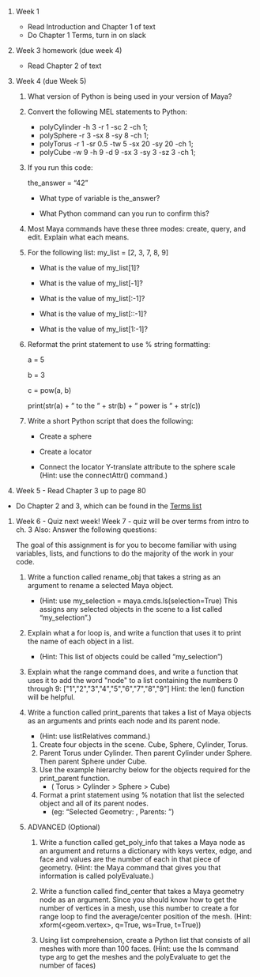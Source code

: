 1. Week 1
    - Read Introduction and Chapter 1 of text
    - Do Chapter 1 Terms, turn in on slack

2. Week 3 homework (due week 4)
    - Read Chapter 2 of text

1. Week 4 (due Week 5)

    1. What version of Python is being used in your version of Maya?

    1. Convert the following MEL statements to Python:
        - polyCylinder -h 3 -r 1 -sc 2 -ch 1;
      	- polySphere -r 3 -sx 8 -sy 8 -ch 1;
        - polyTorus -r 1 -sr 0.5 -tw 5 -sx 20 -sy 20 -ch 1;
        - polyCube -w 9 -h 9 -d 9 -sx 3 -sy 3 -sz 3 -ch 1;

    1. If you run this code:

        the_answer = “42”

        - What type of variable is the_answer?

        - What Python command can you run to confirm this?

    1. Most Maya commands have these three modes: create, query, and edit.  Explain what each means.

    1. For the following list: my_list = [2, 3, 7, 8, 9]
      	- What is the value of my_list[1]?

        - What is the value of my_list[-1]?

        - What is the value of my_list[:-1]?

        - What is the value of my_list[::-1]?

        - What is the value of my_list[1:-1]?

    1. Reformat the print statement to use % string formatting:

        a = 5

    	  b = 3

        c = pow(a, b)

        print(str(a) + “ to the “ + str(b) + “ power is “ + str(c))

    1. Write a short Python script that does the following:
    	 - Create a sphere

    	 - Create a locator

       - Connect the locator Y-translate attribute to the sphere scale (Hint: use the connectAttr() command.)

1. Week 5 - Read Chapter 3 up to page 80
  - Do Chapter 2 and 3, which can be found in the [Terms list](/notes/terms.md)

1. Week 6 - Quiz next week! Week 7 - quiz will be over terms from intro to ch. 3 Also: Answer the following questions:

      The goal of this assignment is for you to become familiar with using variables, lists, and functions to do the majority of the work in your code.

    1. Write a function called rename_obj that takes a string as an argument to rename a selected Maya object.
        - (Hint: use  my_selection = maya.cmds.ls(selection=True) This assigns any selected objects in the scene to a list called “my_selection”.)

    1. Explain what a for loop is, and write a function that uses it to print the name of each object in a list.
        - (Hint: This list of objects could be called “my_selection”)

    1. Explain what the range command does, and write a function that uses it to add the word "node" to a list containing the numbers 0 through 9:  ["1","2","3","4","5","6","7","8","9"]
    Hint: the len() function will be helpful.

    1. Write a function called print_parents that takes a list of Maya objects as an arguments and prints each node and its parent node.
          - (Hint: use listRelatives command.)
        1. Create four objects in the scene.  Cube, Sphere, Cylinder, Torus.
        1. Parent Torus under Cylinder. Then parent Cylinder under Sphere. Then parent Sphere under Cube.
        1. Use the example hierarchy below for the objects required for the print_parent function.
            - ( Torus > Cylinder > Sphere > Cube)
        1. Format a print statement using % notation that list the selected object and all of its parent nodes.
            - (eg: “Selected Geometry: <pSphere1> , Parents: <pCube1>”)


    1. ADVANCED (Optional)

        1. Write a function called get_poly_info that takes a Maya node as an argument and returns a dictionary with keys vertex, edge, and face and values are the number of each in that piece of geometry.  (Hint: the Maya command that gives you that information is called polyEvaluate.)



        1. Write a function called find_center that takes a Maya geometry node as an argument.  Since you should know how to get the number of vertices in a mesh, use this number to create a for range loop to find the average/center position of the mesh.  (Hint: xform(<geom.vertex>, q=True, ws=True, t=True))



        1. Using list comprehension, create a Python list that consists of all meshes with more than 100 faces.  (Hint: use the ls command type arg to get the meshes and the polyEvaluate to get the number of faces)

<!-- 1. Week 7
    1. Finish all homework not turned in
    1. Turn in all homework before next class
    1. Due Week 8 : Define all terms in [Terms list](/notes/terms.md)
    1. Quiz over terms (15 question short answer) Week 8


1. Week 8
    - Project: Car controller
      - Go to this page: https://github.com/justinglobal/GA306_a/blob/master/practice/create_car.py
      - Download the 'creat_car.py' file by right clicking on the 'Raw' button near the top right, then select "Save Link as..." Save the file to your computer.
      - Make a basic cube, whatever dimensions you choose (default size is fine).
      - Make a "controller" that moves the car along the x/z space by rotating the cube you just made in two dimensions.
      - Hint: You'll be connecting the car's x/z translation to the cube's x/z rotation. A demo of this behavior using the connectAttr() function can be found on p.42 of your book.
      - Save your file as 'control_car.py'

1. Week 9
    - Read Chapter 4 Modules to page 128.
    - Define Ch. 4 terms  -->


<!-- 1. Week 2
    - Finish reading Chapter 1, read Chapter 2 to page 46
    - Answer the following questions and save in .txt format
        1. Name the four Maya programming interfaces.
        1. What are the three ways to run Python in Maya?
        1. What version of Python is being used in your version of Maya?
        1. If you run this code:
            - test_variable = “12345”
            1. What type of variable is the_answer?  
            1. What Python command can you run to confirm this?
        1. Most Maya commands have these three modes: create, query, and edit. Explain what each means.
    - Write a short Python script that does the following:
        1. Create a sphere
        1. Create a locator
        1. Connect the locator Y-translate attribute to the sphere scale
        1. Save script as follows: [your last name]-ga306-[assignment week]-[description (if necessary)].[extension]
        Example: epperly-ga306-week2.py
    - You will turn in 2 files, a .txt file with your answers, and a .py file with your script
    - Send homework to instructor via Slack

1. Week 3
    - Read pp. 47 - 71 (Finishes Ch.2 and first 10 pages of Ch.3)
    - Project: Car controller
      - Go to this page: https://github.com/justinglobal/GA306_a/blob/master/practice/create_car.py
      - Download the 'creat_car.py' file by right clicking on the 'Raw' button near the top right, then select "Save Link as..." Save the file to your computer.
      - Make a basic cube, whatever dimensions you choose (default size is fine).
      - Make a "controller" that moves the car along the x/z space by rotating the cube you just made in two dimensions.
      - Hint: You'll be connecting the car's x/z translation to the cube's x/z rotation. A demo of this behavior using the connectAttr() function can be found on p.42 of your book.
      - Save your file as 'control_car.py'
    - Answer the following questions:
      1. Convert the following MEL statements to Python:
          1. polyCylinder -h 3 -r 1 -sc 2 -ch 1;
          1. polySphere -r 3 -sx 8 -sy 8 -ch 1;
          1. polyTorus -r 1 -sr 0.5 -tw 5 -sx 20 -sy 20 -ch 1;
          1. polyCube -w 9 -h 9 -d 9 -sx 3 -sy 3 -sz 3 -ch 1;
      1. For the following list: my_list = [2, 3, 7, 8, 9]
          1. What is the value of my_list[1]?
          1. What is the value of my_list[-1]?
          1. What is the value of my_list[:-1]?
          1. What is the value of my_list[::-1]?
          1. What is the value of my_list[1:-1]?
      1. Reformat the print statement to use % string formatting:
          a = 5
          b = 3
          c = pow(a, b)

          print(str(a) + “ to the “ + str(b) + “ power is “ + str(c))

1. Week 4
    1. Finish reading Chapter 3

    1. Write a function called name_objects that takes a string as an argument to name Maya objects as they are being created.

    1. Write a function called rename_obj that takes a string as an argument to rename a selected Maya object.
  	-(Hint: use  m_sel = maya.cmds.ls(selection=True)   to assign the selected object to a variable.

    1. Explain what a for loop is, and write a function that uses it to print the name of each object in a list.

    1. Explain what the range command does, and write a function that uses it to print the numbers 0 through 9.

    1. Write a function called print_parents that takes a list of Maya objects as an arguments and prints each node and its parent node.
      (Hint: use listRelatives command.)
          1. Create four objects in the scene.  Cube, Sphere, Cylinder, Torus.
          1. Parent Torus under Cylinder. Then parent Cylinder under Sphere. Then parent Sphere under Cube.
          1. Use this example hierarchy for the objects required for the print_parent function.

1. Week 5
    1. Finish reading through Chapter 3
    1. Do all homework not already submitted.
    1. Mid-term in-class exercise next week. Open book, open internet, no collaboration. You will be given questions to answer and a programming task.


    1. Note: If you are having trouble, remember everything you can do in Maya you can do in Maya with Python. Think about the way you might do the task without python. Everything that exists in Maya can be listed and edited using the right Python commands. Search the internet and/or use the Maya Python documentation to find the python function that does what you want to do: http://help.autodesk.com/cloudhelp/2016/ENU/Maya-Tech-Docs/CommandsPython/index.html
    This documentation is linked on the main class github as well.

1. Week 6
    Answer the following questions
    1. What is a Module and what is it used for?
    1. When does the code in an imported Module run?
    1. What is the difference between a package and a Module?
    1. Define 'userSetup Scripts' and 'sitecustomize Module' and describe when they would be used.
    1. What is 'Pillow' and how would you import it? (consult google for help)

1. Week 8
    1. Read Ch. 4 to page 127, Read Ch. 5 to page 168
    1. Finish all assignments not turned in
    1. Work on final project

1. Week 9
    1. Run "spike.py" on your asset for the final project and screenshot the result
    1. Finish all assignments not turned in
    1. Work on final Project -->
